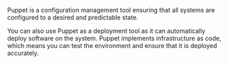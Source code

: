 Puppet is a configuration management tool ensuring that all systems are configured to a desired and predictable state. 

You can also use Puppet as a deployment tool as it can automatically deploy software on the system. Puppet implements infrastructure as code, which means you can test the environment and ensure that it is deployed accurately.
